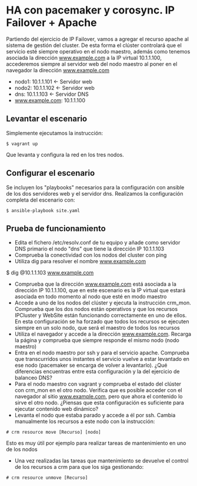 # HA con pacemaker y corosync. IP Failover + Apache

Partiendo del ejercicio de IP Failover, vamos a agregar el recurso apache al
sistema de gestión del cluster. De esta forma el clúster controlará que el
servicio esté siempre operativo en el nodo maestro, además como tenemos asociada
la dirección www.example.com a la IP virtual 10.1.1.100, accederemos siempre al
servidor web del nodo maestro al poner en el navegador la dirección
www.example.com

* nodo1: 10.1.1.101 <- Servidor web
* nodo2: 10.1.1.102 <- Servidor web
* dns: 10.1.1.103 <- Servidor DNS
* www.example.com: 10.1.1.100

## Levantar el escenario

Simplemente ejecutamos la instrucción:

```
$ vagrant up
```

Que levanta y configura la red en los tres nodos.

## Configurar el escenario

Se incluyen los "playbooks" necesarios para la configuración con ansible de los
dos servidores web y el servidor dns. Realizamos la configuración completa del
escenario con:

```
$ ansible-playbook site.yaml
```

## Prueba de funcionamiento
* Edita el fichero /etc/resolv.conf de tu equipo y añade como servidor DNS
primario el nodo "dns" que tiene la dirección IP 10.1.1.103
* Comprueba la conectividad con los nodos del cluster con ping
* Utiliza dig para resolver el nombre www.example.com

$ dig @10.1.1.103 www.example.com 

* Comprueba que la dirección www.example.com está asociada a la dirección IP
10.1.1.100, que en este escenario es la IP virtual que estará asociada en todo 
momento al nodo que esté en modo maestro
* Accede a uno de los nodos del clúster y ejecuta la instrucción
crm_mon. Comprueba que los dos nodos están operativos y que los recursos
IPCluster y WebSite están funcionando correctamente en uno de ellos. En esta 
configuración se ha forzado que todos los recursos se ejecuten siempre en un
solo nodo, que será el maestro de todos los recursos
* Utiliza el navegador y accede a la dirección www.example.com. Recarga la página
y comprueba que siempre responde el mismo nodo (nodo maestro)
* Entra en el nodo maestro por ssh y para el servicio apache. Comprueba que
transcurridos unos instantes el servicio vuelve a estar levantado en ese nodo
(pacemaker se encarga de volver a levantarlo). ¿Qué diferencias encuentras entre
esta configuración y la del ejercicio de balanceo DNS?
* Para el nodo maestro con vagrant y comprueba el estado del clúster con crm_mon
en el otro nodo. Verifica que es posible acceder con el navegador al sitio
www.example.com, pero que ahora el contenido lo sirve el otro nodo. ¿Piensas que
esta configuración es suficiente para ejecutar contenido web dinámico?
* Levanta el nodo que estaba parado y accede a él por ssh. Cambia manualmente los
recursos a este nodo con la instrucción:

```
# crm resource move [Recurso] [nodo]
```

Esto es muy útil por ejemplo para realizar tareas de mantenimiento en uno de los
nodos
* Una vez realizadas las tareas que mantenimiento se devuelve el control de los
recursos a crm para que los siga gestionando:

```
# crm resource unmove [Recurso]
```